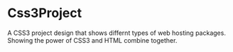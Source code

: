 # Css3Project
A CSS3 project design that shows differnt types of web hosting packages. Showing the power of CSS3 and HTML combine together.
